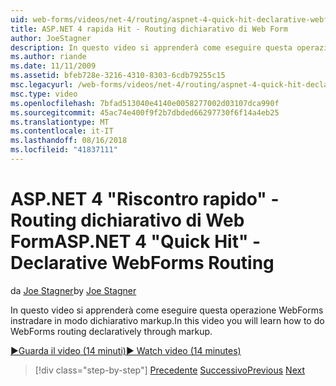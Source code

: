 ```yaml
---
uid: web-forms/videos/net-4/routing/aspnet-4-quick-hit-declarative-webforms-routing
title: ASP.NET 4 rapida Hit - Routing dichiarativo di Web Form
author: JoeStagner
description: In questo video si apprenderà come eseguire questa operazione WebForms instradare in modo dichiarativo markup.
ms.author: riande
ms.date: 11/11/2009
ms.assetid: bfeb728e-3216-4310-8303-6cdb79255c15
msc.legacyurl: /web-forms/videos/net-4/routing/aspnet-4-quick-hit-declarative-webforms-routing
msc.type: video
ms.openlocfilehash: 7bfad513040e4140e0058277002d03107dca990f
ms.sourcegitcommit: 45ac74e400f9f2b7dbded66297730f6f14a4eb25
ms.translationtype: MT
ms.contentlocale: it-IT
ms.lasthandoff: 08/16/2018
ms.locfileid: "41837111"
---
```

<a name="aspnet-4-quick-hit---declarative-webforms-routing"></a><span data-ttu-id="2c5ca-103">ASP.NET 4 "Riscontro rapido" - Routing dichiarativo di Web Form</span><span class="sxs-lookup"><span data-stu-id="2c5ca-103">ASP.NET 4 "Quick Hit" - Declarative WebForms Routing</span></span>
====================
<span data-ttu-id="2c5ca-104">da [Joe Stagner](https://github.com/JoeStagner)</span><span class="sxs-lookup"><span data-stu-id="2c5ca-104">by [Joe Stagner](https://github.com/JoeStagner)</span></span>

<span data-ttu-id="2c5ca-105">In questo video si apprenderà come eseguire questa operazione WebForms instradare in modo dichiarativo markup.</span><span class="sxs-lookup"><span data-stu-id="2c5ca-105">In this video you will learn how to do WebForms routing declaratively through markup.</span></span> 

[<span data-ttu-id="2c5ca-106">&#9654;Guarda il video (14 minuti)</span><span class="sxs-lookup"><span data-stu-id="2c5ca-106">&#9654; Watch video (14 minutes)</span></span>](https://channel9.msdn.com/Blogs/ASP-NET-Site-Videos/aspnet-4-quick-hit-declarative-webforms-routing)

> [!div class="step-by-step"]
> <span data-ttu-id="2c5ca-107">[Precedente](aspnet-4-quick-hit-imperative-webforms-routing.md)
> [Successivo](aspnet-4-quick-hit-outbound-webforms-routing.md)</span><span class="sxs-lookup"><span data-stu-id="2c5ca-107">[Previous](aspnet-4-quick-hit-imperative-webforms-routing.md)
[Next](aspnet-4-quick-hit-outbound-webforms-routing.md)</span></span>
